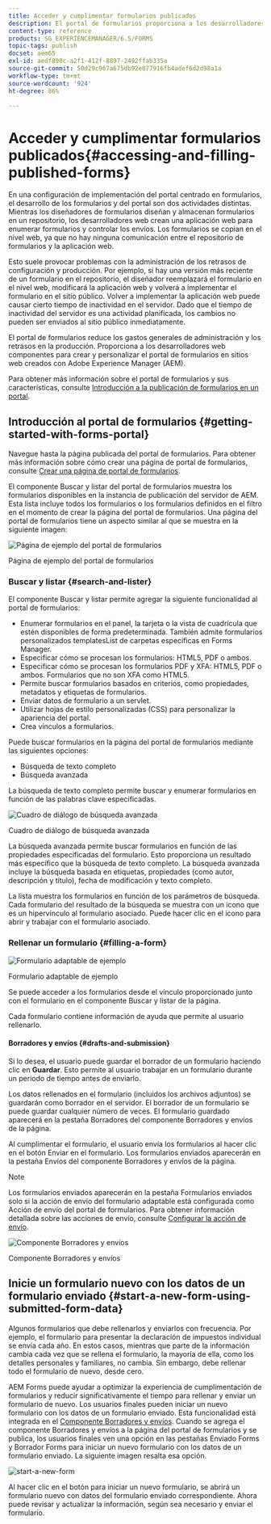 ```yaml
---
title: Acceder y cumplimentar formularios publicados
description: El portal de formularios proporciona a los desarrolladores web componentes para crear y personalizar un portal de formularios en sitios web creados con Adobe Experience Manager (AEM).
content-type: reference
products: SG_EXPERIENCEMANAGER/6.5/FORMS
topic-tags: publish
docset: aem65
exl-id: aedf890c-a2f1-412f-8897-2492ffab335a
source-git-commit: 50d29c967a675db92e077916fb4adef6d2d98a1a
workflow-type: tm+mt
source-wordcount: '924'
ht-degree: 86%

---
```


# Acceder y cumplimentar formularios publicados{#accessing-and-filling-published-forms}

En una configuración de implementación del portal centrado en formularios, el desarrollo de los formularios y del portal son dos actividades distintas. Mientras los diseñadores de formularios diseñan y almacenan formularios en un repositorio, los desarrolladores web crean una aplicación web para enumerar formularios y controlar los envíos. Los formularios se copian en el nivel web, ya que no hay ninguna comunicación entre el repositorio de formularios y la aplicación web.

Esto suele provocar problemas con la administración de los retrasos de configuración y producción. Por ejemplo, si hay una versión más reciente de un formulario en el repositorio, el diseñador reemplazará el formulario en el nivel web, modificará la aplicación web y volverá a implementar el formulario en el sitio público. Volver a implementar la aplicación web puede causar cierto tiempo de inactividad en el servidor. Dado que el tiempo de inactividad del servidor es una actividad planificada, los cambios no pueden ser enviados al sitio público inmediatamente.

El portal de formularios reduce los gastos generales de administración y los retrasos en la producción. Proporciona a los desarrolladores web componentes para crear y personalizar el portal de formularios en sitios web creados con Adobe Experience Manager (AEM).

Para obtener más información sobre el portal de formularios y sus características, consulte [Introducción a la publicación de formularios en un portal](/help/forms/using/introduction-publishing-forms.md).

## Introducción al portal de formularios {#getting-started-with-forms-portal}

Navegue hasta la página publicada del portal de formularios. Para obtener más información sobre cómo crear una página de portal de formularios, consulte [Crear una página de portal de formularios](../../forms/using/creating-form-portal-page.md).

El componente Buscar y listar del portal de formularios muestra los formularios disponibles en la instancia de publicación del servidor de AEM. Esta lista incluye todos los formularios o los formularios definidos en el filtro en el momento de crear la página del portal de formularios. Una página del portal de formularios tiene un aspecto similar al que se muestra en la siguiente imagen:

![Página de ejemplo del portal de formularios ](assets/forms-portal-page.png)

Página de ejemplo del portal de formularios 

### Buscar y listar {#search-and-lister}

El componente Buscar y listar permite agregar la siguiente funcionalidad al portal de formularios:

* Enumerar formularios en el panel, la tarjeta o la vista de cuadrícula que estén disponibles de forma predeterminada. También admite formularios personalizados templatesList de carpetas específicas en Forms Manager.
* Especificar cómo se procesan los formularios: HTML5, PDF o ambos.
* Especificar cómo se procesan los formularios PDF y XFA: HTML5, PDF o ambos. Formularios que no son XFA como HTML5.
* Permite buscar formularios basados en criterios, como propiedades, metadatos y etiquetas de formularios.
* Enviar datos de formulario a un servlet.
* Utilizar hojas de estilo personalizadas (CSS) para personalizar la apariencia del portal.
* Crea vínculos a formularios.

Puede buscar formularios en la página del portal de formularios mediante las siguientes opciones:

* Búsqueda de texto completo
* Búsqueda avanzada

La búsqueda de texto completo permite buscar y enumerar formularios en función de las palabras clave especificadas.

![Cuadro de diálogo de búsqueda avanzada](assets/search-panel.png)

Cuadro de diálogo de búsqueda avanzada

La búsqueda avanzada permite buscar formularios en función de las propiedades especificadas del formulario. Esto proporciona un resultado más específico que la búsqueda de texto completo. La búsqueda avanzada incluye la búsqueda basada en etiquetas, propiedades (como autor, descripción y título), fecha de modificación y texto completo.

La lista muestra los formularios en función de los parámetros de búsqueda. Cada formulario del resultado de la búsqueda se muestra con un icono que es un hipervínculo al formulario asociado. Puede hacer clic en el icono para abrir y trabajar con el formulario asociado.

### Rellenar un formulario {#filling-a-form}

![Formulario adaptable de ejemplo](assets/filling_a_form.png)

Formulario adaptable de ejemplo

Se puede acceder a los formularios desde el vínculo proporcionado junto con el formulario en el componente Buscar y listar de la página.

Cada formulario contiene información de ayuda que permite al usuario rellenarlo.

#### Borradores y envíos {#drafts-and-submission}

Si lo desea, el usuario puede guardar el borrador de un formulario haciendo clic en **Guardar**. Esto permite al usuario trabajar en un formulario durante un periodo de tiempo antes de enviarlo.

Los datos rellenados en el formulario (incluidos los archivos adjuntos) se guardarán como borrador en el servidor. El borrador de un formulario se puede guardar cualquier número de veces. El formulario guardado aparecerá en la pestaña Borradores del componente Borradores y envíos de la página.

Al cumplimentar el formulario, el usuario envía los formularios al hacer clic en el botón Enviar en el formulario. Los formularios enviados aparecerán en la pestaña Envíos del componente Borradores y envíos de la página.

>[!NOTE]
>
>Los formularios enviados aparecerán en la pestaña Formularios enviados solo si la acción de envío del formulario adaptable está configurada como Acción de envío del portal de formularios. Para obtener información detallada sobre las acciones de envío, consulte [Configurar la acción de envío](../../forms/using/configuring-submit-actions.md).

![Componente Borradores y envíos](assets/draft-submission.png)

Componente Borradores y envíos

## Inicie un formulario nuevo con los datos de un formulario enviado {#start-a-new-form-using-submitted-form-data}

Algunos formularios que debe rellenarlos y enviarlos con frecuencia. Por ejemplo, el formulario para presentar la declaración de impuestos individual se envía cada año. En estos casos, mientras que parte de la información cambia cada vez que se rellena el formulario, la mayoría de ella, como los detalles personales y familiares, no cambia. Sin embargo, debe rellenar todo el formulario de nuevo, desde cero.

AEM Forms puede ayudar a optimizar la experiencia de cumplimentación de formularios y reducir significativamente el tiempo para rellenar y enviar un formulario de nuevo. Los usuarios finales pueden iniciar un nuevo formulario con los datos de un formulario enviado. Esta funcionalidad está integrada en el [Componente Borradores y envíos](../../forms/using/draft-submission-component.md). Cuando se agrega el componente Borradores y envíos a la página del portal de formularios y se publica, los usuarios finales ven una opción en las pestañas Enviado Forms y Borrador Forms para iniciar un nuevo formulario con los datos de un formulario enviado. La siguiente imagen resalta esa opción.

![start-a-new-form](assets/start-a-new-form.png)

Al hacer clic en el botón para iniciar un nuevo formulario, se abrirá un formulario nuevo con datos del formulario enviado correspondiente. Ahora puede revisar y actualizar la información, según sea necesario y enviar el formulario.
